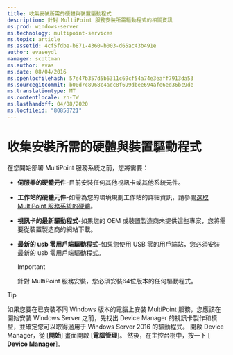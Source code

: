 ```yaml
---
title: 收集安裝所需的硬體與裝置驅動程式
description: 針對 MultiPoint 服務安裝所需驅動程式的相關資訊
ms.prod: windows-server
ms.technology: multipoint-services
ms.topic: article
ms.assetid: 4cf5fdbe-b871-4360-b003-d65ac43b491e
author: evaseydl
manager: scottman
ms.author: evas
ms.date: 08/04/2016
ms.openlocfilehash: 57e47b357d5b6311c69cf54a74e3eaff7913da53
ms.sourcegitcommit: b00d7c8968c4adc8f699dbee694afe6ed36bc9de
ms.translationtype: MT
ms.contentlocale: zh-TW
ms.lasthandoff: 04/08/2020
ms.locfileid: "80858721"
---
```

# <a name="collect-hardware-and-device-drivers-needed-for-the-installation"></a>收集安裝所需的硬體與裝置驅動程式
在您開始部署 MultiPoint 服務系統之前，您將需要：  
  
-   **伺服器的硬體元件**-目前安裝任何其他視訊卡或其他系統元件。  
  
-   **工作站的硬體元件**-如需為您的環境規劃工作站的詳細資訊，請參閱[選取 MultiPoint 服務系統的硬體](Selecting-Hardware-for-Your-MultiPoint-services-System.md)。
-   **視訊卡的最新驅動程式**-如果您的 OEM 或裝置製造商未提供這些專案，您將需要從裝置製造商的網站下載。  
  
-   **最新的 usb 零用戶端驅動程式**-如果您使用 USB 零的用戶端站，您必須安裝最新的 usb 零用戶端驅動程式。  
  
    > [!IMPORTANT]  
    > 針對 MultiPoint 服務安裝，您必須安裝64位版本的任何驅動程式。  
  
> [!TIP]  
> 如果您要在已安裝不同 Windows 版本的電腦上安裝 MultiPoint 服務，您應該在開始安裝 Windows Server 之前，先找出 Device Manager 的視訊卡製作和模型，並確定您可以取得適用于 Windows Server 2016 的驅動程式。 開啟 Device Manager，從 [**開始**] 畫面開啟 [**電腦管理**]。 然後，在主控台樹中，按一下 [ **Device Manager**]。